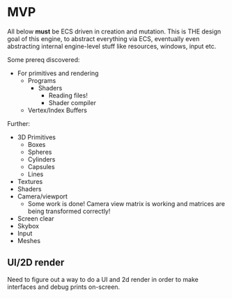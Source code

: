 # MVP
All below **must** be ECS driven in creation and mutation. This is THE design goal of this engine,
to abstract everything via ECS, eventually even abstracting internal engine-level stuff like resources, windows, input etc.

Some prereq discovered:
* For primitives and rendering
    * Programs
        * Shaders
            * Reading files!
            * Shader compiler
    + Vertex/Index Buffers

Further:

* 3D Primitives
    + Boxes
    * Spheres
    * Cylinders
    * Capsules
    * Lines
* Textures
* Shaders
* Camera/viewport
    + Some work is done! Camera view matrix is working and matrices are being transformed correctly!
* Screen clear
* Skybox
* Input
* Meshes

## UI/2D render
Need to figure out a way to do a UI and 2d render in order to make interfaces and debug
prints on-screen.
